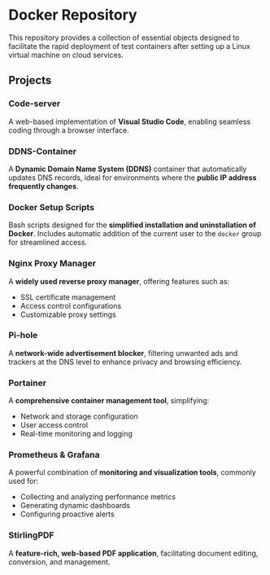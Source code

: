 # Docker Repository

This repository provides a collection of essential objects designed to facilitate the rapid deployment of test containers after setting up a Linux virtual machine on cloud services.

## Projects

### Code-server
A web-based implementation of **Visual Studio Code**, enabling seamless coding through a browser interface.

### DDNS-Container
A **Dynamic Domain Name System (DDNS)** container that automatically updates DNS records, ideal for environments where the **public IP address frequently changes**.

### Docker Setup Scripts
Bash scripts designed for the **simplified installation and uninstallation of Docker**. Includes automatic addition of the current user to the `docker` group for streamlined access.

### Nginx Proxy Manager
A **widely used reverse proxy manager**, offering features such as:
- SSL certificate management
- Access control configurations
- Customizable proxy settings

### Pi-hole
A **network-wide advertisement blocker**, filtering unwanted ads and trackers at the DNS level to enhance privacy and browsing efficiency.

### Portainer
A **comprehensive container management tool**, simplifying:
- Network and storage configuration
- User access control
- Real-time monitoring and logging

### Prometheus & Grafana
A powerful combination of **monitoring and visualization tools**, commonly used for:
- Collecting and analyzing performance metrics
- Generating dynamic dashboards
- Configuring proactive alerts

### StirlingPDF
A **feature-rich, web-based PDF application**, facilitating document editing, conversion, and management.